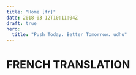 ```yaml
---
title: "Home [fr]"
date: 2018-03-12T10:11:04Z
draft: true
hero:
  title: "Push Today. Better Tomorrow. udhu"
---
```


# FRENCH TRANSLATION
